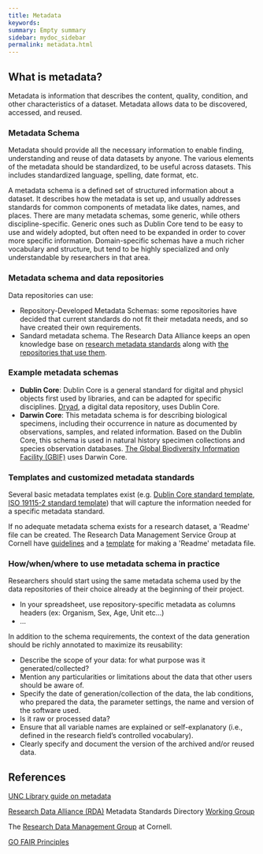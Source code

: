 ```yaml
---
title: Metadata
keywords:
summary: Empty summary
sidebar: mydoc_sidebar
permalink: metadata.html
---
```


## What is metadata?
Metadata is information that describes the content, quality, condition, and other characteristics of a dataset. Metadata allows data to be discovered, accessed, and reused. <!---Expand.--->

### Metadata Schema
Metadata should provide all the necessary information to enable finding, understanding and reuse of data datasets by anyone. The various elements of the metadata should be standardized, to be useful across datasets. This includes standardized language, spelling, date format, etc.


A metadata schema is a defined set of structured information about a dataset. It describes how the metadata is set up, and usually addresses standards for common components of metadata like dates, names, and places. There are many metadata schemas, some generic, while others discipline-specific. Generic ones such as Dublin Core tend to be easy to use and widely adopted, but often need to be expanded in order to cover more specific information. Domain-specific schemas have a much richer vocabulary and structure, but tend to be highly specialized and only understandable by researchers in that area.



### Metadata schema and data repositories
Data repositories can use:
-	Repository-Developed Metadata Schemas: some repositories have decided that current standards do not fit their metadata needs, and so have created their own requirements.
-	Sandard metadata schema. The Research Data Alliance keeps an open knowledge base on [research metadata standards](https://rd-alliance.github.io/metadata-directory/standards/) along with [the repositories that use them](https://rd-alliance.github.io/metadata-directory/use_cases/).
<!---Find out in re3data--->


### Example metadata schemas
* **Dublin Core**: Dublin Core is a general standard for digital and physicl objects first used by libraries, and can be adapted for specific disciplines. [Dryad](www.datadryad.org), a digital data repository, uses Dublin Core.
* **Darwin Core**: This metadata schema is for describing biological specimens, including their occurrence in nature as documented by observations, samples, and related information. Based on the Dublin Core, this schema is used in natural history specimen collections and species observation databases. [The Global Biodiversity Information Facility (GBIF)](https://www.gbif.org/) uses Darwin Core.

### Templates and customized metadata standards <!---TBD--->
Several basic metadata templates exist (e.g. [Dublin Core standard template](http://nsteffel.github.io/dublin_core_generator/), [ISO 19115-2 standard template](https://data.gulfresearchinitiative.org/metadata-editor-start)) that will capture the information needed for a specific metadata standard.


If no adequate metadata schema exists for a research dataset, a 'Readme' file can be created. The Research Data Management Service Group at Cornell have [guidelines](https://data.research.cornell.edu/content/readme) and a [template](https://cornell.app.box.com/v/ReadmeTemplate) for making a 'Readme' metadata file.

### How/when/where to use metadata schema in practice
Researchers should start using the same metadata schema used by the data repositories of their choice already at the beginning of their project.
-	In your spreadsheet, use repository-specific metadata as columns headers (ex: Organism, Sex, Age, Unit etc…)
-	…

In addition to the schema requirements, the context of the data generation should be richly annotated to maximize its reusability:
* Describe the scope of your data: for what purpose was it generated/collected?
* Mention any particularities or limitations about the data that other users should be aware of.
* Specify the date of generation/collection of the data, the lab conditions, who prepared the data, the parameter settings, the name and version of the software used.
* Is it raw or processed data?
* Ensure that all variable names are explained or self-explanatory (i.e., defined in the research field’s controlled vocabulary).
* Clearly specify and document the version of the archived and/or reused data.



## References
[UNC Library guide on metadata](https://guides.lib.unc.edu/metadata)

[Research Data Alliance (RDA)](https://www.rd-alliance.org/) Metadata Standards Directory [Working Group](https://rd-alliance.github.io/metadata-directory/)

The [Research Data Management Group](https://data.research.cornell.edu/) at Cornell.

[GO FAIR Principles](https://www.go-fair.org/fair-principles/)
